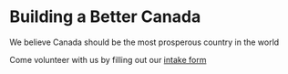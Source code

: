 # Building a Better Canada

We believe Canada should be the most prosperous country in the world

Come volunteer with us by filling out our [intake form](https://5nneq7.share-na3.hsforms.com/2l9iIH2gFSomphjDe-ci5OQ)
